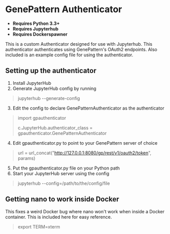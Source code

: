 GenePattern Authenticator
===================

* **Requires Python 3.3+**
* **Requires Jupyterhub**
* **Requires Dockerspawner**

This is a custom Authenticator designed for use with Jupyterhub. This authenticator 
authenticates using GenePattern's OAuth2 endpoints. Also included is an example config 
file for using the authenticator.

## Setting up the authenticator

1. Install JupyterHub
2. Generate JupyterHub config by running
> jupyterhub --generate-config

3. Edit the config to declare GenePatternAuthenticator as the authenticator
> import gpauthenticator
>
> c.JupyterHub.authenticator_class = gpauthenticator.GenePatternAuthenticator
4. Edit gpauthenticator.py to point to your GenePattern server of choice
> url = url_concat("http://127.0.0.1:8080/gp/rest/v1/oauth2/token", params)
5. Put the gpauthenticator.py file on your Python path
6. Start your JupyterHub server using the config
> jupyterhub --config=/path/to/the/config/file

## Getting nano to work inside Docker
This fixes a weird Docker bug where nano won't work when inside a Docker container. 
This is included here for easy reference.

> export TERM=xterm